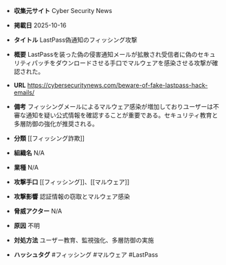- **収集元サイト**
Cyber Security News

- **掲載日**
2025-10-16

- **タイトル**
LastPass偽通知のフィッシング攻撃

- **概要**
LastPassを装った偽の侵害通知メールが拡散され受信者に偽のセキュリティパッチをダウンロードさせる手口でマルウェアを感染させる攻撃が確認された。

- **URL**
https://cybersecuritynews.com/beware-of-fake-lastpass-hack-emails/

- **備考**
フィッシングメールによるマルウェア感染が増加しておりユーザーは不審な通知を疑い公式情報を確認することが重要である。セキュリティ教育と多層防御の強化が推奨される。

- **分類**
[[フィッシング詐欺]]

- **組織名**
N/A

- **業種**
N/A

- **攻撃手口**
[[フィッシング]]、[[マルウェア]]

- **攻撃影響**
認証情報の窃取とマルウェア感染

- **脅威アクター**
N/A

- **原因**
不明

- **対処方法**
ユーザー教育、監視強化、多層防御の実施

- **ハッシュタグ**
#フィッシング #マルウェア #LastPass
